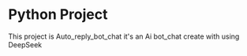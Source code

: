 # Python Project
 This project is Auto_reply_bot_chat it's an Ai bot_chat create with using DeepSeek

